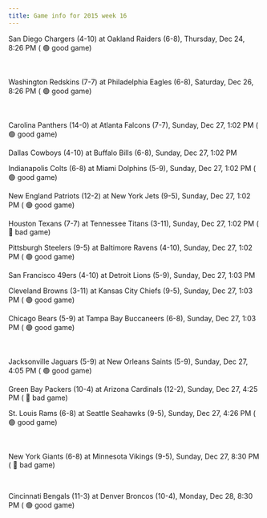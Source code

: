 ```yaml
---
title: Game info for 2015 week 16
---
```

San Diego Chargers (4-10) at Oakland Raiders (6-8), Thursday, Dec 24, 8:26 PM (	:green_circle: good game)


<br/>

Washington Redskins (7-7) at Philadelphia Eagles (6-8), Saturday, Dec 26, 8:26 PM (	:green_circle: good game)


<br/>

Carolina Panthers (14-0) at Atlanta Falcons (7-7), Sunday, Dec 27, 1:02 PM (	:green_circle: good game)

Dallas Cowboys (4-10) at Buffalo Bills (6-8), Sunday, Dec 27, 1:02 PM

Indianapolis Colts (6-8) at Miami Dolphins (5-9), Sunday, Dec 27, 1:02 PM (	:green_circle: good game)

New England Patriots (12-2) at New York Jets (9-5), Sunday, Dec 27, 1:02 PM (	:green_circle: good game)

Houston Texans (7-7) at Tennessee Titans (3-11), Sunday, Dec 27, 1:02 PM (	:red_circle: bad game)

Pittsburgh Steelers (9-5) at Baltimore Ravens (4-10), Sunday, Dec 27, 1:02 PM (	:green_circle: good game)

San Francisco 49ers (4-10) at Detroit Lions (5-9), Sunday, Dec 27, 1:03 PM

Cleveland Browns (3-11) at Kansas City Chiefs (9-5), Sunday, Dec 27, 1:03 PM (	:green_circle: good game)

Chicago Bears (5-9) at Tampa Bay Buccaneers (6-8), Sunday, Dec 27, 1:03 PM (	:green_circle: good game)


<br/>

Jacksonville Jaguars (5-9) at New Orleans Saints (5-9), Sunday, Dec 27, 4:05 PM (	:green_circle: good game)

Green Bay Packers (10-4) at Arizona Cardinals (12-2), Sunday, Dec 27, 4:25 PM (	:red_circle: bad game)

St. Louis Rams (6-8) at Seattle Seahawks (9-5), Sunday, Dec 27, 4:26 PM (	:green_circle: good game)


<br/>

New York Giants (6-8) at Minnesota Vikings (9-5), Sunday, Dec 27, 8:30 PM (	:red_circle: bad game)


<br/>

Cincinnati Bengals (11-3) at Denver Broncos (10-4), Monday, Dec 28, 8:30 PM (	:green_circle: good game)


